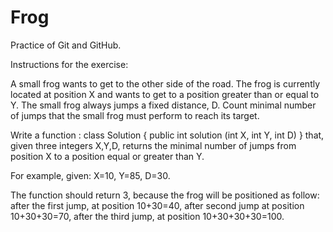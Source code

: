 # Frog
Practice of Git and GitHub.

Instructions for the exercise:

A small frog wants to get to the other side of the road. The frog is currently located at position X and wants to get to a position greater than or equal to Y. The small frog always jumps a fixed distance, D. Count minimal number of jumps that the small frog must perform to reach its target.

Write a function :
class Solution {
public int solution (int X, int Y, int D) }
that, given three integers X,Y,D, returns the minimal number of jumps from position X to a position equal or greater than Y.

For example, given:
X=10, Y=85, D=30.

The function should return 3, because the frog will be positioned as follow: after the first jump, at position 10+30=40, after second jump at position 10+30+30=70, after the third jump, at position 10+30+30+30=100.


